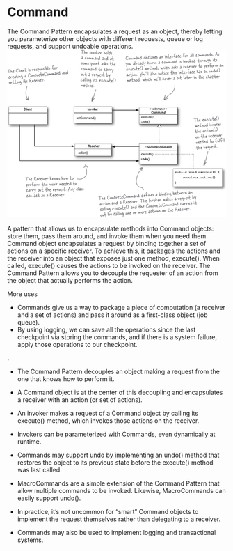 # Command

The Command Pattern encapsulates a request as an object, thereby letting you parameterize other objects with different requests, queue or log requests, and support undoable operations. ![alt text](image.png)

A pattern that allows us to encapsulate methods into Command objects: store them, pass them around, and invoke them when you need them. Command object encapsulates a request by binding together a set of actions on a specific receiver. To achieve this, it packages the actions and the receiver into an object that exposes just one method, execute(). When called, execute() causes the actions to be invoked on the receiver. The Command Pattern allows you to decouple the requester of an action from the object that actually performs the action.

More uses
* Commands give us a way to package a piece of computation (a receiver and a set of actions) and pass it around as a first-class object (job queue).
* By using logging, we can save all the operations since the last checkpoint via storing the commands, and if there is a system failure, apply those operations to our checkpoint.

.


* The Command Pattern decouples an object making a request from the one that knows how to perform it.

* A Command object is at the center of this decoupling and encapsulates a receiver with an action (or set of actions).

* An invoker makes a request of a Command object by calling its execute() method, which invokes those actions on the receiver.

* Invokers can be parameterized with Commands, even dynamically at runtime.

* Commands may support undo by implementing an undo() method that restores the object to its previous state before the execute() method was last called.

* MacroCommands are a simple extension of the Command Pattern that allow multiple commands to be invoked. Likewise, MacroCommands can easily support undo().

* In practice, it’s not uncommon for “smart” Command objects to implement the request themselves rather than delegating to a receiver.

* Commands may also be used to implement logging and transactional systems.